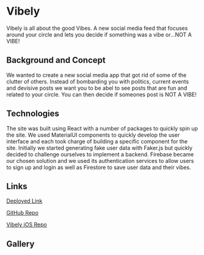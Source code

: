 # Vibely

Vibely is all about the good Vibes. A new social media feed that focuses around your circle and lets you decide if something was a vibe or...NOT A VIBE!

## Background and Concept

We wanted to create a new social media app that got rid of some of the clutter of others. Instead of bombarding you with politics, current events and devisive posts we want you to be abel to see posts that are fun and related to your circle. You can then decide if someones post is NOT A VIBE!

## Technologies

The site was built using React with a number of packages to quickly spin up the site. We used MaterialUI components to quickly develop the user interface and each took charge of building a specific component for the site. Initially we started generating fake user data with Faker.js but quickly decided to challenge ourselves to implement a backend. Firebase became our chosen solution and we used its authentication services to allow users to sign up and login as well as Firestore to save user data and their vibes.

## Links

[Deployed Link](https://main--endearing-sundae-33b843.netlify.app)

[GitHub Repo](https://github.com/MattGaarder/vibely)

[Vibely iOS Repo](https://github.com/RobertTaylor94/vibely-ios)

## Gallery

